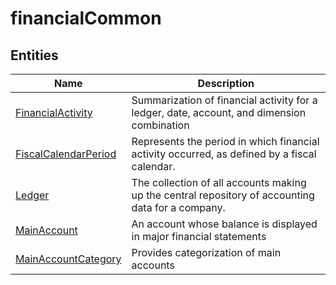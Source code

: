 # financialCommon


## Entities

|Name|Description|
|---|---|
|[FinancialActivity](https://docs.microsoft.com/en-us/common-data-model/schema/core/applicationcommon/foundationcommon/financialcommon/FinancialActivity)|Summarization of financial activity for a ledger, date, account, and dimension combination  |
|[FiscalCalendarPeriod](https://docs.microsoft.com/en-us/common-data-model/schema/core/applicationcommon/foundationcommon/financialcommon/FiscalCalendarPeriod)|Represents the period in which financial activity occurred, as defined by a fiscal calendar.  |
|[Ledger](https://docs.microsoft.com/en-us/common-data-model/schema/core/applicationcommon/foundationcommon/financialcommon/Ledger)|The collection of all accounts making up the central repository of accounting data for a company.  |
|[MainAccount](https://docs.microsoft.com/en-us/common-data-model/schema/core/applicationcommon/foundationcommon/financialcommon/MainAccount)|An account whose balance is displayed in major financial statements  |
|[MainAccountCategory](https://docs.microsoft.com/en-us/common-data-model/schema/core/applicationcommon/foundationcommon/financialcommon/MainAccountCategory)|Provides categorization of main accounts  |
